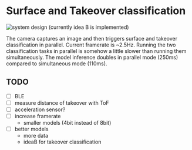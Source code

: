 # Surface and Takeover classification
![system design](../../figures/system_design.png)
(currently idea B is implemented)

The camera captures an image and then triggers surface and takeover classification in parallel. Current framerate is ~2.5Hz. Running the two classification tasks in parallel is somehow a little slower than running them simultaneously. The model inference doubles in parallel mode (250ms) compared to simultaneous mode (110ms).

## TODO

- [ ] BLE
- [ ] measure distance of takeover with ToF
- [ ] acceleration sensor?
- [ ] increase framerate
    - smaller models (4bit instead of 8bit)
- [ ] better models
    - more data
    - ideaB for takeover classification